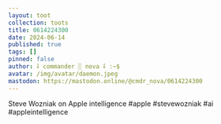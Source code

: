 ```yaml
---
layout: toot
collection: toots
title: 0614224300
date: 2024-06-14
published: true
tags: []
pinned: false
author: ⸸ commander ░ nova ⸸ :~$
avatar: /img/avatar/daemon.jpeg
mastodon: https://mastodon.online/@cmdr_nova/0614224300
---
```


Steve Wozniak on Apple intelligence #apple #stevewozniak #ai #appleintelligence
